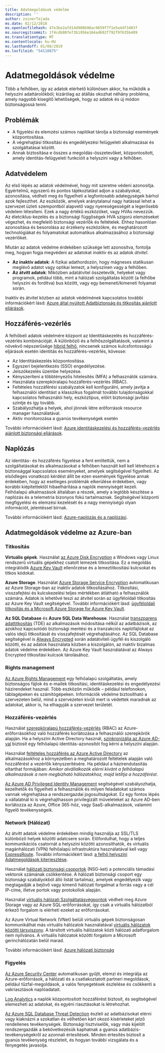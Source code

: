 ```yaml
---
title: Adatmegoldások védelme
description: ''
author: zoinerTejada
ms.date: 02/12/2018
ms.openlocfilehash: 47e3be2afd14d980b98ac9659f7f1e5a4df3403f
ms.sourcegitcommit: 1f4cdb08fe73b1956e164ad692f792f9f635b409
ms.translationtype: MT
ms.contentlocale: hu-HU
ms.lasthandoff: 01/08/2019
ms.locfileid: "54110875"
---
```

# <a name="securing-data-solutions"></a>Adatmegoldások védelme

Több a felhőben, így az adatok elérhető különösen akkor, ha működik a helyszíni adattárolókból; kizárólag az átállás okozhat néhány probléma, amely nagyobb kisegítő lehetőségek, hogy az adatok és új módon biztonságossá tenni.

## <a name="challenges"></a>Problémák

- A figyelési és elemzési számos naplókat tárolja a biztonsági események központosítása.
- A végrehajtási titkosítási és engedélyezési felügyeleti alkalmazásai és szolgáltatásai között.
- Annak biztosítása e összes a megoldás-összetevőket, központosított, amely identitás-felügyeleti funkcióit a helyszíni vagy a felhőben.

## <a name="data-protection"></a>Adatvédelem

Az első lépés az adatok védelmével, hogy mit szeretne védeni azonosítja. Egyértelmű, egyszerű és pontos tájékoztatást adjon a szabályokat, azonosítása, védheti meg és figyelheti a legfontosabb adategységek bárhol azok fejleszthet. Az eszközök, amelyek aránytalanul nagy hatással lehet a szervezet üzleti szempontból alapvető vagy nyereségességét a legerősebb védelem létesíteni. Ezek a nagy értékű eszközöket, vagy HVAs nevezzük. Az életciklus-kezelés és a biztonsági függőségek HVA szigorú elemzéseket végezhet, és megfelelő biztonsági vezérlők és feltételek. Ehhez hasonlóan azonosítása és besorolása az érzékeny eszközökre, és meghatározott technológiákat és folyamatokat automatikus alkalmazásához a biztonsági vezérlőket.

Miután az adatok védelme érdekében szüksége lett azonosítva, fontolja meg, hogyan fogja megvédeni az adatokat *inaktív* és az adatok *átvitel*.

- **Az inaktív adatok**: A fizikai adathordozón, hogy mágneses statikusan meglévő adatot vagy optikai lemezt, a helyszínen vagy a felhőben.
- **Az átvitt adatok**: Miközben adatátvitel összetevők, helyeket vagy programok, például több, mint a hálózati szolgáltatás között (a felhőbe helyszíni és fordítva) bus között, vagy egy bemeneti/kimeneti folyamat során.

Inaktív és átvitel közben az adatok védelmének kapcsolatos további információkért lásd: [Azure által nyújtott Adatbiztonság és titkosítás ajánlott eljárások](/azure/security/azure-security-data-encryption-best-practices).

## <a name="access-control"></a>Hozzáférés-vezérlés

A felhőbeli adatok védelmére központ az Identitáskezelés és hozzáférés-vezérlés kombinációját. A különböző és a felhőszolgáltatások, valamint a növekvő népszerűsége [hibrid felhő](../scenarios/hybrid-on-premises-and-cloud.md), nincsenek számos kulcsfontosságú eljárások esetén identitás és hozzáférés-vezérlés, kövesse:

- Az Identitáskezelés központosítása.
- Egyszeri bejelentkezés (SSO) engedélyezése.
- Jelszókezelés üzembe helyezése.
- Kényszeríteni a többtényezős hitelesítés (MFA) a felhasználók számára.
- Használata szerepköralapú hozzáférés-vezérlés (RBAC).
- Feltételes hozzáférési szabályzatok kell konfigurálni, amely javítja a felhasználói identitást a klasszikus fogalmát további tulajdonságokkal kapcsolatos felhasználói hely, eszköztípus, előírt biztonsági javítási szintje és így tovább.
- Szabályozhatja a helyek, ahol jönnek létre erőforrások resource manager használatával.
- Aktív monitorozása a gyanús tevékenységek esetén

További információkért lásd: [Azure identitáskezelési és hozzáférés-vezérlés ajánlott biztonsági eljárások](/azure/security/azure-security-identity-management-best-practices).

## <a name="auditing"></a>Naplózás

Az identitás- és hozzáférés figyelése a fent említettük, nem a szolgáltatásokat és alkalmazásokat a felhőben használt kell kell létrehozni a biztonsággal kapcsolatos eseményeket, amelyek segítségével figyelheti. Az elsődleges vonatkozó kérdést állít be ezen események figyelése annak érdekében, hogy az esetleges problémák elkerülése érdekében, vagy korábbi kiépítettektől hibaelhárítása a naplók mennyiségét kezeli. Felhőalapú alkalmazások általában a részek, amely a legtöbb készítése a naplózás és a telemetria bizonyos fokú tartalmaznak. Segítségével központi megfigyelési és elemzési kezelését és a nagy mennyiségű olyan információt, jelentéssel bírnak.

További információkért lásd: [Azure-naplózás és a naplózási](/azure/security/azure-log-audit).

## <a name="securing-data-solutions-in-azure"></a>Adatmegoldások védelme az Azure-ban

### <a name="encryption"></a>Titkosítás

**Virtuális gépek**. Használat [az Azure Disk Encryption](/azure/security/azure-security-disk-encryption) a Windows vagy Linux rendszerű virtuális gépekhez csatolt lemezek titkosítása. Ez a megoldás integrálódik [Azure Key Vault](/azure/key-vault/) ellenőrzése és a lemeztitkosítási kulcsokat és titkos kódokat.

**Azure Storage**. Használat [Azure Storage Service Encryption](/azure/storage/common/storage-service-encryption) automatikusan az Azure Storage-ban az inaktív adatok titkosításához. Titkosítási, visszafejtési és kulcskezelési teljes mértékben átlátható a felhasználók számára. Adatok is lehetővé teszi az átvitel során az ügyféloldali titkosítás az Azure Key Vault segítségével. További információkért lásd: [ügyféloldali titkosítás és a Microsoft Azure Storage for Azure Key Vault](/azure/storage/common/storage-client-side-encryption).

**Az SQL Database** és **Azure SQL Data Warehouse**. Használat [transzparens adattitkosítás](/sql/relational-databases/security/encryption/transparent-data-encryption-azure-sql) (TDE) az alkalmazások módosítása nélkül az adatbázisok, az azokhoz kapcsolódó biztonsági mentési és a tranzakciós naplófájlokat az valós idejű titkosítását és visszafejtését végrehajtásához. Az SQL Database segítségével is [Always Encrypted](/azure/sql-database/sql-database-always-encrypted-azure-key-vault) során adatátviteli ügyfél és kiszolgáló közötti, és az adatok használata közben a kiszolgálón, az inaktív bizalmas adatok védelme érdekében. Az Azure Key Vault használatával az Always Encrypted titkosítási kulcsok tárolásához.

### <a name="rights-management"></a>Rights management

[Az Azure Rights Management](/information-protection/understand-explore/what-is-azure-rms) egy felhőalapú szolgáltatás, amely biztonságos fájlok és e-mailek titkosítási, identitáskezelési és engedélyezési házirendeket használ. Több eszközön működik – például telefonokon, táblagépeken és számítógépeken. Információk védelme biztosítható a szervezeten belül, mind a szervezeten kívüli mert is védettek maradnak az adatokat, akkor is, ha elhagyják a szervezet területét.

### <a name="access-control"></a>Hozzáférés-vezérlés

Használat [szerepköralapú hozzáférés-vezérlés](/azure/active-directory/role-based-access-control-what-is) (RBAC) az Azure-erőforrásokhoz való hozzáférés korlátozása a felhasználói szerepkörök alapján. Ha a helyszíni Active Directory használ, [szinkronizálja az Azure AD-val](/azure/active-directory/active-directory-hybrid-identity-design-considerations-directory-sync-requirements) biztosít egy felhőalapú identitás-azonosítót fog kérni a helyszíni alapján.

Használat [feltételes hozzáférés az Azure Active Directory](/azure/active-directory/active-directory-conditional-access-azure-portal) az alkalmazásokhoz a környezetben a meghatározott feltételek alapján való hozzáférést a vezérlők kényszerítésére. Ha például a házirendutasítás eltarthat formájában: _Amikor alvállalkozók elérni kívánt a felhőalapú alkalmazások a nem megbízható hálózatokhoz, majd letiltja a hozzáférést_.

[Az Azure AD Privileged Identity Management](/azure/active-directory/active-directory-privileged-identity-management-configure) segítségével szabályozhatja, kezelhetők és figyelheti a felhasználók és milyen feladatokat számos vannak végrehajtása a rendszergazdai jogosultságokat. Ez egy fontos lépés a vállalatnál ki is végrehajthasson privilegizált műveleteket az Azure AD-ben korlátozza az Azure, Office 365-höz, vagy SaaS-alkalmazások, valamint figyelő tevékenységeik.

### <a name="network"></a>Network (Hálózat)

Az átvitt adatok védelme érdekében mindig használja az SSL/TLS különböző helyek közötti adatcsere során. Előfordulhat, hogy a teljes kommunikációs csatornát a helyszíni közötti azonosíthatók, és virtuális magánhálózati (VPN) felhőalapú infrastruktúra használatával kell vagy [ExpressRoute](/azure/expressroute/). További információkért lásd: [a felhő helyszíni Adatmegoldások kiterjesztése](../scenarios/hybrid-on-premises-and-cloud.md).

Használat [hálózati biztonsági csoportok](/azure/virtual-network/virtual-networks-nsg) (NSG-ket) a potenciális támadási vektorok számának csökkentése. A hálózati biztonsági csoport egy biztonsági szabályokból álló listát tartalmaz, amelyek engedélyezik vagy megtagadják a bejövő vagy kimenő hálózati forgalmat a forrás vagy a cél IP-címe, illetve portok vagy protokollok alapján.

Használat [virtuális hálózati Szolgáltatásvégpontok](/azure/virtual-network/virtual-network-service-endpoints-overview) védheti meg Azure Storage vagy az Azure SQL-erőforrásokat, így csak a virtuális hálózatból érkező forgalom is elérheti ezeket az erőforrásokat.

Az Azure Virtual Network (VNet) belüli virtuális gépek biztonságosan kommunikálhat más virtuális hálózatok használatával [virtuális hálózatok közötti társviszony](/azure/virtual-network/virtual-network-peering-overview). A társított virtuális hálózatok közti hálózati adatforgalom nem nyilvános. A virtuális hálózatok közötti forgalom a Microsoft gerinchálózatán belül marad.

További információkért lásd: [Azure hálózati biztonság](/azure/security/azure-network-security)

### <a name="monitoring"></a>Figyelés

[Az Azure Security Center](/azure/security-center/security-center-intro) automatikusan gyűjti, elemzi és integrálja az Azure-erőforrások, a hálózati és a csatlakoztatott partneri megoldások, például tűzfal-megoldások, a valós fenyegetések észlelése és csökkenti a vakriasztások naplóadatait.

[Log Analytics](/azure/log-analytics/log-analytics-overview) a naplók központosított hozzáférést biztosít, és segítségével elemezheti az adatokat, és egyéni riasztásokat is létrehozhat.

[Az Azure SQL Database Threat Detection](/azure/sql-database/sql-database-threat-detection) észleli az adatbázisokat elérni vagy kiaknázni a szokatlan és vélhetően kárt okozó kísérleteket jelző rendellenes tevékenységek. Biztonsági tisztviselők, vagy más kijelölt rendszergazdák a bekövetkezésük kaphatnak a gyanús adatbázis-tevékenységekről az azonnali értesítések. Minden értesítés biztosít a gyanús tevékenység részleteit, és hogyan további vizsgálata és a fenyegetés javasolja.
